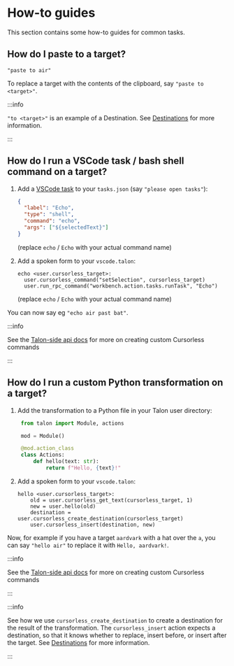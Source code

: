# How-to guides

This section contains some how-to guides for common tasks.

## How do I paste to a target?

`"paste to air"`

To replace a target with the contents of the clipboard, say `"paste to <target>"`.

:::info

`"to <target>"` is an example of a Destination. See [Destinations](reference/destinations.md) for more information.

:::

## How do I run a VSCode task / bash shell command on a target?

1. Add a [VSCode task](https://code.visualstudio.com/docs/editor/variables-reference) to your `tasks.json` (say `"please open tasks"`):

   ```json
   {
     "label": "Echo",
     "type": "shell",
     "command": "echo",
     "args": ["${selectedText}"]
   }
   ```

   (replace `echo` / `Echo` with your actual command name)

2. Add a spoken form to your `vscode.talon`:

   ```talon
   echo <user.cursorless_target>:
     user.cursorless_command("setSelection", cursorless_target)
     user.run_rpc_command("workbench.action.tasks.runTask", "Echo")
   ```

   (replace `echo` / `Echo` with your actual command name)

You can now say eg `"echo air past bat"`.

:::info

See the [Talon-side api docs](./customization.md#cursorless-public-api) for more on creating custom Cursorless commands

:::

## How do I run a custom Python transformation on a target?

1. Add the transformation to a Python file in your Talon user directory:

   ```python
    from talon import Module, actions

    mod = Module()

    @mod.action_class
    class Actions:
        def hello(text: str):
            return f"Hello, {text}!"
   ```

2. Add a spoken form to your `vscode.talon`:

   ```talon
   hello <user.cursorless_target>:
       old = user.cursorless_get_text(cursorless_target, 1)
       new = user.hello(old)
       destination = user.cursorless_create_destination(cursorless_target)
       user.cursorless_insert(destination, new)
   ```

Now, for example if you have a target `aardvark` with a hat over the `a`, you can say `"hello air"` to replace it with `Hello, aardvark!`.

:::info

See the [Talon-side api docs](./customization.md#cursorless-public-api) for more on creating custom Cursorless commands

:::

:::info

See how we use `cursorless_create_destination` to create a destination for the result of the transformation. The `cursorless_insert` action expects a destination, so that it knows whether to replace, insert before, or insert after the target. See [Destinations](reference/destinations.md) for more information.

:::
